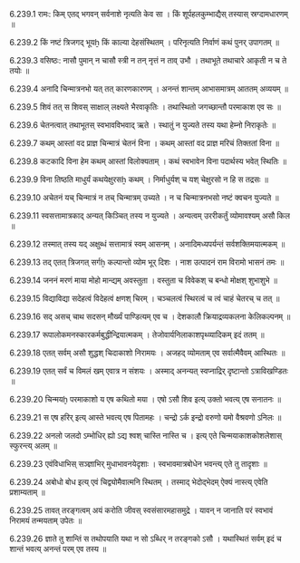 6.239.1
रामः:
किम् एतद् भगवन् सर्वनाशे नृत्यति केव सा ।
किं शूर्पहलकुम्भाद्यैस् तस्यास् स्रग्दामधारणम् ॥


6.239.2
किं नष्टं त्रिजगद् भूयẖ किं काल्या देहसंस्थितम् ।
परिनृत्यति निर्वाणं कथं पुनर् उपागतम् ॥


6.239.3
वसिष्ठः:
नासौ पुमान् न चासौ स्त्री न तन् नृत्तं न ताव् उभौ ।
तथाभूते तथाचारे आकृती न च ते तयोः ॥


6.239.4
अनादि चिन्मात्रनभो यत् तत् कारणकारणम् ।
अनन्तं शान्तम् आभासमात्रम् आततम् अव्ययम् ॥


6.239.5
शिवं तत् स शिवस् साक्षाल् लक्ष्यते भैरवाकृतिः ।
तथास्थितो जगच्छान्तौ परमाकाश एव सः ॥


6.239.6
चेतनत्वात् तथाभूतस् स्वभावविभवाद् ऋते ।
स्थातुं न युज्यते तस्य यथा हेम्नो निराकृतेः ॥


6.239.7
कथम् आस्तां वद प्राज्ञ चिन्मात्रं चेतनं विना ।
कथम् आस्तां वद प्राज्ञ मरिचं तिक्ततां विना ॥


6.239.8
कटकादि विना हेम कथम् आस्तां विलोक्यताम् ।
कथं स्वभावेन विना पदार्थस्य भवेत् स्थितिः ॥


6.239.9
विना तिष्ठति माधुर्यं कथयेक्षुरसẖ कथम् ।
निर्माधुर्यश् च यश् चेक्षुरसो न हि स तद्रसः ॥


6.239.10
अचेतनं यच् चिन्मात्रं न तच् चिन्मात्रम् उच्यते ।
न च चिन्मात्रनभसो नष्टं क्वचन युज्यते ॥


6.239.11
स्वसत्तामात्रकाद् अन्यत् किञ्चित् तस्य न युज्यते ।
अन्यत्वम् उररीकर्तुं व्योमावश्यम् असौ किल ॥


6.239.12
तस्मात् तस्य यद् अक्षुब्धं सत्तामात्रं स्वम् आसनम् ।
अनादिमध्यपर्यन्तं सर्वशक्तिमयात्मकम् ॥


6.239.13
तद् एतत् त्रिजगत् सर्गẖ कल्पान्तो व्योम भूर् दिशः ।
नाश उत्पादनं राम विरामो भासनं तमः ॥


6.239.14
जननं मरणं माया मोहो मान्द्यम् अवस्तुता ।
वस्तुता च विवेकश् च बन्धो मोक्षश् शुभाशुभे ॥


6.239.15
विद्याविद्या सदेहत्वं विदेहत्वं क्षणश् चिरम् ।
चञ्चलत्वं स्थिरत्वं च त्वं चाहं चेतरच् च तत् ॥


6.239.16
सद् असच् चाथ सदसन् मौर्ख्यं पाण्डित्यम् एव च ।
देशकालौ क्रियाद्रव्यकलना केलिकल्पनम् ॥


6.239.17
रूपालोकमनस्कारकर्मबुद्धीन्द्रियात्मकम् ।
तेजोवार्यनिलाकाशपृथ्व्यादिकम् इदं ततम् ॥


6.239.18
एतत् सर्वम् असौ शुद्धश् चिदाकाशो निरामयः ।
अजहद् व्योमताम् एव सर्वात्मैवैवम् आस्थितः ॥


6.239.19
एतत् सर्वं च विमलं खम् एवात्र न संशयः ।
अस्माद् अनन्यत् स्वप्नाद्रिर् दृष्टान्तो ऽत्राविखण्डितः ॥


6.239.20
चिन्मयḫ परमाकाशो य एष कथितो मया ।
एषो ऽसौ शिव इत्य् उक्तो भवत्य् एष सनातनः ॥


6.239.21
स एष हरिर् इत्य् आस्ते भवत्य् एष पितामहः ।
चन्द्रो ऽर्क इन्द्रो वरुणो यमो वैश्रवणो ऽनिलः ॥


6.239.22
अनलो जलदो ऽम्भोधिर् ह्यो ऽद्य श्वश् चास्ति नास्ति च ।
इत्य् एते चिन्मयाकाशकोशलेशास् स्फुरन्त्य् अलम् ॥


6.239.23
एवंविधाभिस् सञ्ज्ञाभिर् मुधाभावनयेदृशाः ।
स्वभावमात्रबोधेन भवन्त्य् एते तु तादृशाः ॥


6.239.24
अबोधो बोध इत्य् एवं चिद्व्योमैवात्मनि स्थितम् ।
तस्माद् भेदोद्भेदम् ऐक्यं नास्त्य् एवेति प्रशाम्यताम् ॥


6.239.25
तावत् तरङ्गत्वम् अयं करोति जीवस् स्वसंसारमहासमुद्रे ।
यावन् न जानाति परं स्वभावं निरामयं तन्मयताम् उपेतः ॥


6.239.26
ज्ञाते तु शान्तिं स तथोपयाति यथा न सो ऽब्धिर् न तरङ्गको ऽसौ ।
यथास्थितं सर्वम् इदं च शान्तं भवत्य् अनन्तं परम् एव तस्य ॥

